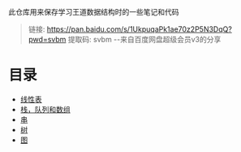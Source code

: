 此仓库用来保存学习王道数据结构时的一些笔记和代码

> 链接: https://pan.baidu.com/s/1UkpuqaPk1ae70z2P5N3DqQ?pwd=svbm 提取码: svbm
> --来自百度网盘超级会员v3的分享

# 目录

- [线性表](./2.LinearList)
- [栈，队列和数组](./3.Stack,Queue,Array)
- [串](./4.String)
- [树](./5.Tree)
- [图](./6.Graph)